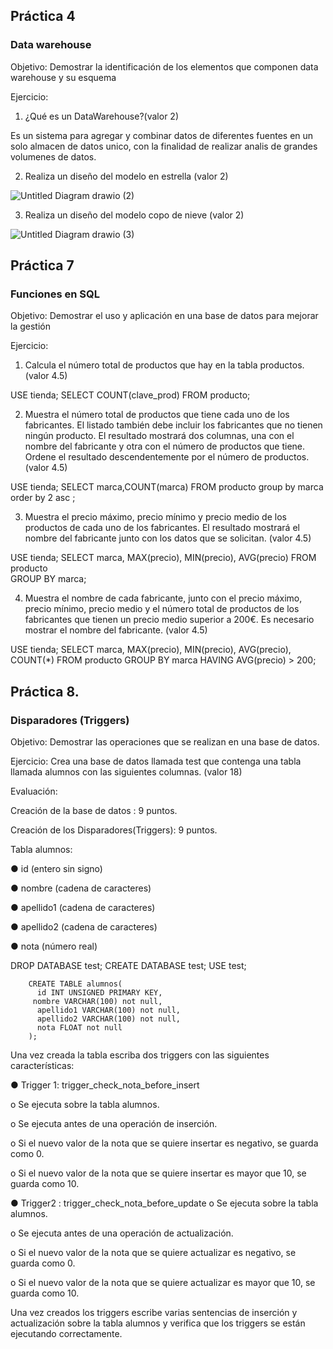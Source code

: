 
## Práctica 4
### Data warehouse

Objetivo: Demostrar la identificación de los elementos que componen data warehouse y
su esquema

Ejercicio:

1. ¿Qué es un DataWarehouse?(valor 2)

Es un sistema para agregar y combinar datos de diferentes fuentes en un solo almacen de datos unico, con la finalidad de realizar analis de grandes volumenes de datos.



2. Realiza un diseño del modelo en estrella (valor 2)


![Untitled Diagram drawio (2)](https://user-images.githubusercontent.com/101900664/171707415-e40c3958-4013-4750-9eb6-a178a51a4bad.png)



3. Realiza un diseño del modelo copo de nieve (valor 2)


![Untitled Diagram drawio (3)](https://user-images.githubusercontent.com/101900664/171708539-cd88592d-8c7c-4268-8053-639b8f7b42f8.png)


## Práctica 7
### Funciones en SQL
Objetivo: Demostrar el uso y aplicación en una base de datos para mejorar la gestión

Ejercicio:

1. Calcula el número total de productos que hay en la tabla productos. (valor 4.5)

USE tienda;
SELECT COUNT(clave_prod) FROM producto;


2. Muestra el número total de productos que tiene cada uno de los fabricantes. El listado
también debe incluir los fabricantes que no tienen ningún producto. El resultado
mostrará dos columnas, una con el nombre del fabricante y otra con el número de
productos que tiene. Ordene el resultado descendentemente por el número de
productos. (valor 4.5)


USE tienda;
SELECT marca,COUNT(marca) FROM producto group by marca order by 2 asc ;


3. Muestra el precio máximo, precio mínimo y precio medio de los productos de cada
uno de los fabricantes. El resultado mostrará el nombre del fabricante junto con los
datos que se solicitan. (valor 4.5)

USE tienda;
SELECT marca, MAX(precio), MIN(precio), AVG(precio)
FROM producto  
GROUP BY marca;


4. Muestra el nombre de cada fabricante, junto con el precio máximo, precio mínimo,
precio medio y el número total de productos de los fabricantes que tienen un precio
medio superior a 200€. Es necesario mostrar el nombre del fabricante. (valor 4.5)

USE tienda;
SELECT marca, MAX(precio), 
MIN(precio), AVG(precio), 
COUNT(*) FROM producto 
GROUP BY marca 
HAVING AVG(precio) > 200;


## Práctica 8.
### Disparadores (Triggers)

Objetivo: Demostrar las operaciones que se realizan en una base de datos.

Ejercicio: Crea una base de datos llamada test que contenga una tabla llamada
alumnos con las siguientes columnas. (valor 18)

Evaluación:

Creación de la base de datos : 9 puntos.

Creación de los Disparadores(Triggers): 9 puntos.

Tabla alumnos:

● id (entero sin signo)

● nombre (cadena de caracteres)

● apellido1 (cadena de caracteres)

● apellido2 (cadena de caracteres)

● nota (número real)


DROP DATABASE test;
CREATE DATABASE test;
        USE test;

        CREATE TABLE alumnos(
          id INT UNSIGNED PRIMARY KEY,
         nombre VARCHAR(100) not null,
          apellido1 VARCHAR(100) not null,
          apellido2 VARCHAR(100) not null,
          nota FLOAT not null
        );

Una vez creada la tabla escriba dos triggers con las siguientes características:

● Trigger 1: trigger_check_nota_before_insert

  o Se ejecuta sobre la tabla alumnos.
  
  o Se ejecuta antes de una operación de inserción.
  
  o Si el nuevo valor de la nota que se quiere insertar es negativo, se guarda
  como 0.
  
  o Si el nuevo valor de la nota que se quiere insertar es mayor que 10, se
  guarda como 10.

● Trigger2 : trigger_check_nota_before_update
  o Se ejecuta sobre la tabla alumnos.
  
  o Se ejecuta antes de una operación de actualización.
  
  o Si el nuevo valor de la nota que se quiere actualizar es negativo, se guarda
  como 0.
  
  o Si el nuevo valor de la nota que se quiere actualizar es mayor que 10, se
  guarda como 10.
  
Una vez creados los triggers escribe varias sentencias de inserción y actualización
sobre la tabla alumnos y verifica que los triggers se están ejecutando
correctamente.
